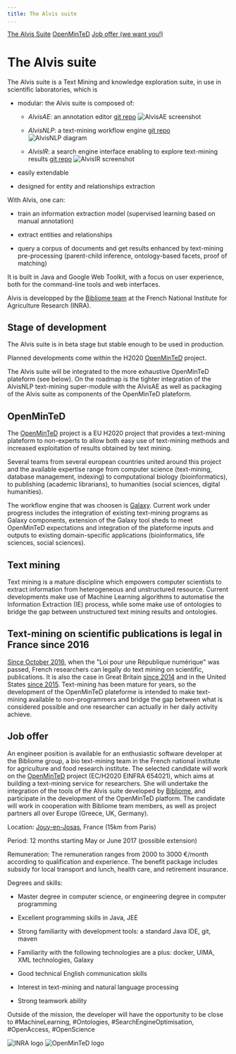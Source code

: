 ```yaml
---
title: The Alvis suite
...
```




[The Alvis Suite](#the-alvis-suite) [OpenMinTeD](#openminted) [Job offer (we want you!)](#job-offer)

<!--
pointeurs propres vers les répos
et démos

jolis screenshots de AlvisX 

logo bibliome
logo INRA
logo openminted
logo Alvis
-->


# The Alvis suite

The Alvis suite is a Text Mining and knowledge exploration suite, in use in scientific laboratories, which is

- modular: the Alvis suite is composed of:

     - _AlvisAE_: an annotation editor [git repo](https://github.com/bibliome/Alvis/) ![AlvisAE screenshot]()

     - _AlvisNLP_: a text-mining workflow engine [git repo](https://github.com/bibliome/AlvisNLP/) ![AlvisNLP diagram]()

     - _AlvisIR_: a search engine interface enabling to explore text-mining results [git repo](https://github.com/bibliome/AlvisIR/) ![AlvisIR screenshot]()

- easily extendable
- designed for entity and relationships extraction

With Alvis, one can:

- train an information extraction model (supervised learning based on manual annotation)

- extract entities and relationships

- query a corpus of documents and get results enhanced by text-mining pre-processing (parent-child inference, ontology-based facets, proof of matching)

It is built in Java and Google Web Toolkit, with a focus on user experience, both for the command-line tools and web interfaces.

Alvis is developped by the [Bibliome team](http://maiage.jouy.inra.fr/?q=fr/bibliome/) at the French National Institute for Agriculture Research (INRA).

## Stage of development

The Alvis suite is in beta stage but stable enough to be used in production.

Planned developments come within the H2020 [OpenMinTeD](https://openminted.eu) project.

The Alvis suite will be integrated to the more exhaustive OpenMinTeD plateform (see below). On the roadmap is the tighter integration of the AlvisNLP text-mining super-module with the AlvisAE as well as packaging of the Alvis suite as components of the OpenMinTeD plateform. 

## OpenMinTeD

The [OpenMinTeD](https://openminted.eu) project is a EU H2020 project that provides a text-mining plateform to non-experts to allow both easy use of text-mining methods and increased exploitation of results obtained by text mining.

Several teams from several european countries united around this project and the available expertise range from computer science (text-mining, database management, indexing) to computational biology (bioinformatics), to publishing (academic librarians), to humanities (social sciences, digital humanities).

The workflow engine that was choosen is [Galaxy](http://galaxyproject.org/). Current work under progress includes the integration of existing text-mining programs as Galaxy components, extension of the Galaxy tool sheds to meet OpenMinTeD expectations and integration of the plateforme inputs and outputs to existing domain-specific applications (bioinformatics, life sciences, social sciences).


## Text mining

Text mining is a mature discipline which empowers computer scientists to extract information from heterogeneous and unstructured resource. Current developments make use of Machine Learning algorithms to automatise the Information Extraction (IE) process, while some make use of ontologies to bridge the gap between unstructured text mining results and ontologies.


## Text-mining on scientific publications is legal in France since 2016

[Since October 2016](https://via.hypothes.is/http://www.enseignementsup-recherche.gouv.fr/cid107077/les-chercheurs-francais-pourront-desormais-pratiquer-pleinement-la-fouille-de-texte-et-de-donnees.html), when the "Loi pour une République numérique" was passed, French researchers can legally do text mining on scientific, publications. It is also the case in Great Britain [since 2014](https://scinfolex.com/2014/04/01/le-royaume-uni-sanctuarise-les-pratiques-de-data-mining-par-le-biais-dune-exception-au-droit-dauteur/) and in the United States [since 2015](https://scinfolex.com/2015/10/21/comment-laffaire-google-books-se-termine-en-victoire-pour-le-text-mining/). Text-mining has been mature for years, so the development of the OpenMinTeD plateforme is intended to make text-mining available to non-programmers and bridge the gap between what is considered possible and one researcher can actually in her daily activity achieve.

<!--


Recherche d'un dev :

- Java : il y a du code Java
- du design (légèrement mais être futé est attendu), au dev (fusion de deux suites), intégration au niveau de la plateforme OpenMinTeD (Galaxy), un petit peu de production
- objectif qualité : tests, intégration continue

Deux missions :
- intégrer AlvisAE et AlvisNLP
- intégrer la suite Alvis à la plateforme OpenMinTeD (basée sur le moteur de workflows Galaxy)

Proximité (discussions, séminaires, éventuellement contribution à) : Text Mining, Workflows, Machine Learning, promotion de l'Open Access en sciences
-->

## Job offer

An engineer position is available for an enthusiastic software developer at the Bibliome group, a bio text-mining team in the French national institute for agriculture and food research institute. The selected candidate will work on the [OpenMinTeD](https://openminted.eu) project (EC/H2020 EINFRA 654021), which aims at building a text-mining service for researchers. She will undertake the integration of the tools of the Alvis suite developed by [Bibliome](http://maiage.jouy.inra.fr/?q=fr/bibliome/), and participate in the development of the OpenMinTeD platform. The candidate will work in cooperation with Bibliome team members, as well as project partners all over Europe (Greece, UK, Germany).
 
Location: [Jouy-en-Josas](http://www.openstreetmap.org/search?query=jouy%20en%20josas%20Domaine%20de%20Vilvert), France (15km from Paris)

 
Period: 12 months starting May or June 2017 (possible extension)

 
Remuneration: The remuneration ranges from 2000 to 3000 €/month according to qualification and experience. The benefit package includes subsidy for local transport and lunch, health care, and retirement insurance.

 
Degrees and skills:

-    Master degree in computer science, or engineering degree in computer programming

 -    Excellent programming skills in Java, JEE

  -   Strong familiarity with development tools:  a standard Java IDE, git, maven

   -   Familiarity with the following technologies are a plus: docker, UIMA, XML technologies, Galaxy

  -    Good technical English communication skills

 -  Interest in text-mining and natural language processing

 -  Strong teamwork ability


Outside of the mission, the developer will have the opportunity to be close to #MachineLearning, #Ontologies, #SearchEngineOptimisation, #OpenAccess, #OpenScience


![INRA logo](https://upload.wikimedia.org/wikipedia/fr/thumb/d/d4/INRA_logo.jpg/320px-INRA_logo.jpg) ![OpenMinTeD logo](http://openminted.eu/wp-content/uploads/2016/01/OpenMINTED_Tag_Color_small.png)

<script async defer src="https://hypothes.is/embed.js"></script>

